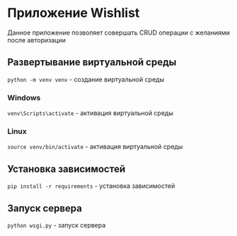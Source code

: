 # Приложение Wishlist
Данное приложение позволяет совершать CRUD операции с желаниями после авторизации
## Развертывание виртуальной среды
`python -m venv venv` - создание виртуальной среды
### Windows
`venv\Scripts\activate` - активация виртуальной среды
### Linux
`source venv/bin/activate` - активация виртуальной среды
## Установка зависимостей
`pip install -r requirements` - установка зависимостей
## Запуск сервера
`python wsgi.py` - запуск сервера
